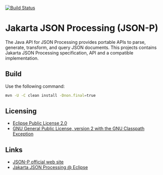 [![Build Status](https://travis-ci.org/eclipse-ee4j/jsonp.svg?branch=master)](https://travis-ci.org/eclipse-ee4j/jsonp)

# Jakarta JSON Processing (JSON-P)

The Java API for JSON Processing provides portable APIs to parse, generate, transform, and query JSON documents. This projects contains Jakarta JSON Processing specification, API and a compatible implementation.

## Build

Use the following command:
```bash
mvn -U -C clean install -Dnon.final=true
```

## Licensing

- [Eclipse Public License 2.0](https://projects.eclipse.org/license/epl-2.0)
- [GNU General Public License, version 2 with the GNU Classpath Exception](https://projects.eclipse.org/license/secondary-gpl-2.0-cp)

## Links

- [JSON-P official web site](https://eclipse-ee4j.github.io/jsonp)
- [Jakarta JSON Processing @ Eclipse](https://projects.eclipse.org/projects/ee4j.jsonp)
